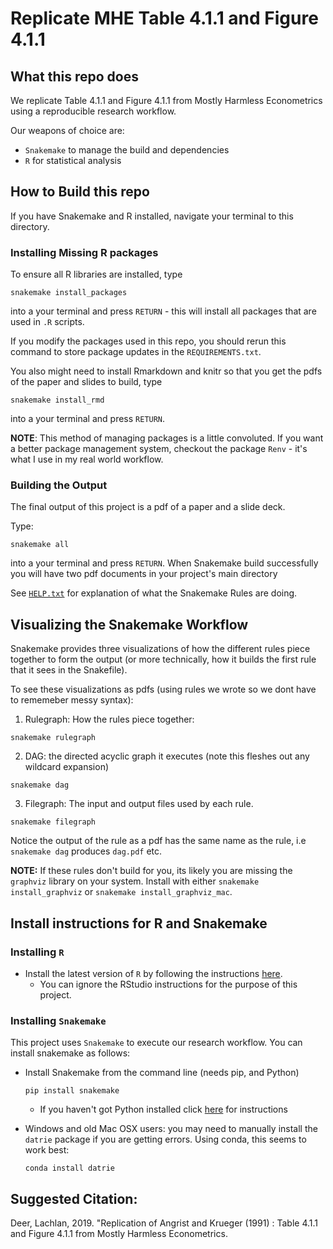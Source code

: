 # Replicate MHE Table 4.1.1 and Figure 4.1.1

## What this repo does

We replicate Table 4.1.1 and Figure 4.1.1 from Mostly Harmless Econometrics using a reproducible research workflow.

Our weapons of choice are:

* `Snakemake` to manage the build and dependencies
* `R` for statistical analysis

## How to Build this repo

If you have Snakemake and R installed, navigate your terminal to this directory.

### Installing Missing R packages

To ensure all R libraries are installed, type

```
snakemake install_packages
```

into a your terminal and press `RETURN` - this will install all packages that are used in `.R` scripts.

If you modify the packages used in this repo, you should rerun this command to store package updates in the `REQUIREMENTS.txt`.

You also might need to install Rmarkdown and knitr so that you get the pdfs of the paper and slides to build, type

```
snakemake install_rmd
```

into a your terminal and press `RETURN`.

**NOTE**: This method of managing packages is a little convoluted. 
If you want a better package management system, checkout the package `Renv` - it's what I use in my real world workflow.

### Building the Output

The final output of this project is a pdf of a paper and a slide deck. 

Type:

```
snakemake all
```

into a your terminal and press `RETURN`. When Snakemake build successfully you will have two pdf documents in your project's main directory

See [`HELP.txt`](HELP.txt) for explanation of what the Snakemake Rules are doing.

## Visualizing the Snakemake Workflow

Snakemake provides three visualizations of how the different rules piece together to form the output (or more technically, how it builds the first rule that it sees in the Snakefile).

To see these visualizations as pdfs (using rules we wrote so we dont have to rememeber messy syntax):

1. Rulegraph: How the rules piece together:

```
snakemake rulegraph
```

2. DAG: the directed acyclic graph it executes (note this fleshes out any wildcard expansion)

```
snakemake dag
```

3. Filegraph: The input and output files used by each rule.

```
snakemake filegraph
```

Notice the output of the rule as a pdf has the same name as the rule, i.e `snakemake dag` produces `dag.pdf` etc.

**NOTE:** If these rules don't build for you, its likely you are missing the `graphviz` library on your system. 
Install with either `snakemake install_graphviz` or `snakemake install_graphviz_mac`.

## Install instructions for R and Snakemake

### Installing `R`

* Install the latest version of `R` by following the instructions
  [here](https://pp4rs.github.io/installation-guide/r/).
    * You can ignore the RStudio instructions for the purpose of this project.

### Installing `Snakemake`

This project uses `Snakemake` to execute our research workflow.
You can install snakemake as follows:
* Install Snakemake from the command line (needs pip, and Python)
    ```
    pip install snakemake
    ```
    * If you haven't got Python installed click [here](https://pp4rs.github.io/installation-guide/python/) for instructions

* Windows and old Mac OSX users: you may need to manually install the `datrie` package if you are getting errors. Using conda, this seems to work best:

    ```
    conda install datrie
    ```

## Suggested Citation:

Deer, Lachlan, 2019. "Replication of Angrist and Krueger (1991) : Table 4.1.1 and Figure 4.1.1 from Mostly Harmless Econometrics.
